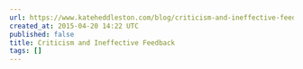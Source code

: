 ```yaml
---
url: https://www.kateheddleston.com/blog/criticism-and-ineffective-feedback
created_at: 2015-04-20 14:22 UTC
published: false
title: Criticism and Ineffective Feedback
tags: []
---
```



